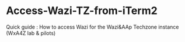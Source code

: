 # Access-Wazi-TZ-from-iTerm2
Quick guide : How to access Wazi for the Wazi&amp;AAp Techzone instance (WxA4Z lab &amp; pilots)
